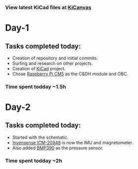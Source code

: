 ### View latest KiCad files at [KiCanvas](https://kicanvas.org/?github=https://github.com/Jaydev-1510/Avionics-Board/tree/main/Hardware)
# Day-1
## Tasks completed today:
- Creation of repository and initial commits.
- Surfing and research on other projects.
- Creation of [KiCad](kicad.org) project.
- Chose [Raspberry Pi CM5](raspberrypi.com/products/compute-module-5/) as the C&DH module and OBC.
### Time spent todday ~1.5h

# Day-2
## Tasks completed today:
- Started with the schematic.
- [Invensense ICM-20948](https://invensense.tdk.com/products/motion-tracking/9-axis/icm-20948/) is now the IMU and magnetometer.
- Also added [BMP390](https://www.bosch-sensortec.com/products/environmental-sensors/pressure-sensors/bmp390/) as the pressure sensor.
### Time spent todday ~2h